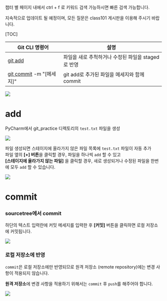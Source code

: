 챕터 별 페이지 내에서 ctrl + f 로 키워드 검색 가능하시면 빠른 검색 가능합니다. 

지속적으로 업데이트 될 예정이며, 모든 질문은 class101 게시판을 이용해 주시기 바랍니다. 

[TOC]

| Git CLI 명령어 | 설명 | 
| -------- | -------- |
| [git add](https://wikidocs.net/104133)         | 파일을 새로 추척하거나 수정된 파일을 staged로 반영 |
| [git commit](https://wikidocs.net/104133) -m "[메세지]"  | git add로 추가된 파일을 메세지와 함께 commit |



![](https://wikidocs.net/images/page/104133/draw_git_add_commit.png)
# add
PyCharm에서 git_practice 디렉토리의 `test.txt` 파일을 생성  

![](https://wikidocs.net/images/page/104133/git_add.png)  

파일 생성되면 스테이지에 올라가지 않은 파일 목록에 `test.txt` 파일이 자동 추가  
파일 옆의 **[+] 버튼**을 클릭할 경우, 파일을 하나씩 `add` 할 수 있고  
**[스테이지에 올라가지 않는 파일]** 을 클릭할 경우, 새로 생성되거나 수정된 파일을 한번에 모두 `add` 할 수 있습니다.

![](https://wikidocs.net/images/page/104133/git_add_2.png)  


# commit

### sourcetree에서 commit
하단의 텍스트 입력란에 커밋 메세지를 입력한 후 **[커밋]** 버튼을 클릭하면 로컬 저장소에 커밋됩니다.  
  
![](https://wikidocs.net/images/page/104133/git_commit.png)  

### 로컬 저장소에 반영
`commit`은 로컬 저장소에만 반영되므로 원격 저장소 (remote repository)에는 변경 사항이 적용되지 않습니다.  


**원격 저장소**에 변경 사항을 적용하기 위해서는 `commit` 후 `push`를 해주어야 합니다.
  
![](https://wikidocs.net/images/page/104133/gitlab_repository.png)

